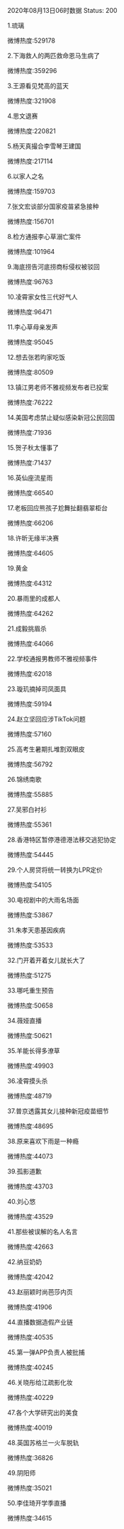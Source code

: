 2020年08月13日06时数据
Status: 200

1.琉璃

微博热度:529178

2.下海救人的两匹救命恩马生病了

微博热度:359296

3.王源看见梵高的蓝天

微博热度:321908

4.思文退赛

微博热度:220821

5.杨天真撮合李雪琴王建国

微博热度:217114

6.以家人之名

微博热度:159703

7.张文宏谈部分国家疫苗紧急接种

微博热度:156701

8.检方通报李心草溺亡案件

微博热度:101964

9.海底捞告河底捞商标侵权被驳回

微博热度:96763

10.凌霄家女性三代好气人

微博热度:96471

11.李心草母亲发声

微博热度:95045

12.想去张若昀家吃饭

微博热度:80509

13.镇江男老师不雅视频发布者已投案

微博热度:76222

14.美国考虑禁止疑似感染新冠公民回国

微博热度:71936

15.贺子秋太懂事了

微博热度:71437

16.英仙座流星雨

微博热度:66540

17.老板回应熊孩子尬舞扯翻翡翠柜台

微博热度:66206

18.许昕无缘半决赛

微博热度:64605

19.黄金

微博热度:64312

20.暴雨里的成都人

微博热度:64262

21.成毅挑眉杀

微博热度:64066

22.学校通报男教师不雅视频事件

微博热度:62018

23.璇玑摘掉司凤面具

微博热度:59194

24.赵立坚回应涉TikTok问题

微博热度:57160

25.高考生暑期扎堆割双眼皮

微博热度:56792

26.锦绣南歌

微博热度:55885

27.吴邪白衬衫

微博热度:55361

28.香港特区暂停港德港法移交逃犯协定

微博热度:54445

29.个人房贷将统一转换为LPR定价

微博热度:54105

30.电视剧中的大雨名场面

微博热度:53867

31.朱孝天患基因疾病

微博热度:53533

32.门开着开着女儿就长大了

微博热度:51275

33.哪吒重生预告

微博热度:50658

34.薇娅直播

微博热度:50621

35.羊能长得多潦草

微博热度:49903

36.凌霄摸头杀

微博热度:48719

37.普京透露其女儿接种新冠疫苗细节

微博热度:48695

38.原来喜欢下雨是一种瘾

微博热度:44073

39.孤影道歉

微博热度:43703

40.刘心悠

微博热度:43529

41.那些被误解的名人名言

微博热度:42663

42.纳豆奶奶

微博热度:42042

43.赵丽颖时尚芭莎内页

微博热度:41906

44.直播数据造假产业链

微博热度:40535

45.第一弹APP负责人被批捕

微博热度:40245

46.关晓彤给江疏影化妆

微博热度:40229

47.各个大学研究出的美食

微博热度:40019

48.英国苏格兰一火车脱轨

微博热度:36826

49.阴阳师

微博热度:35021

50.李佳琦开学季直播

微博热度:34615

